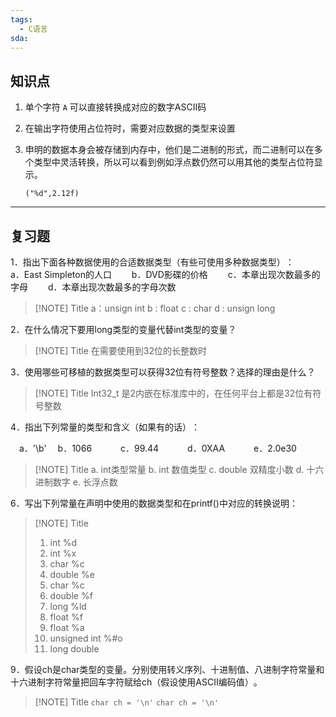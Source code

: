 ```yaml
---
tags:
  - C语言
sda:
---
```




## 知识点
1. 单个字符 `A` 可以直接转换成对应的数字ASCII码
2. 在输出字符使用占位符时，需要对应数据的类型来设置
3. 申明的数据本身会被存储到内存中，他们是二进制的形式，而二进制可以在多个类型中灵活转换，所以可以看到例如浮点数仍然可以用其他的类型占位符显示。

	`("%d",2.12f)`

***

## 复习题

1．指出下面各种数据使用的合适数据类型（有些可使用多种数据类型）​：　　
a．East Simpleton的人口　　
b．DVD影碟的价格　　
c．本章出现次数最多的字母　　
d．本章出现次数最多的字母次数

> [!NOTE] Title
> a：unsign int
> b : float
> c : char
> d : unsign long

2．在什么情况下要用long类型的变量代替int类型的变量？


> [!NOTE] Title
> 在需要使用到32位的长整数时


3．使用哪些可移植的数据类型可以获得32位有符号整数？选择的理由是什么？


> [!NOTE] Title
> Int32_t 是2内嵌在标准库中的，在任何平台上都是32位有符号整数


4．指出下列常量的类型和含义（如果有的话）​：

　a．'\b'
　b．1066　　
　c．99.44　　
　d．0XAA　　
　e．2.0e30


> [!NOTE] Title
> a. int类型常量
> b. int 数值类型
> c. double 双精度小数
> d. 十六进制数字
> e. 长浮点数

6．写出下列常量在声明中使用的数据类型和在printf()中对应的转换说明：

> [!NOTE] Title
> 1. int %d
> 2. int %x
> 3. char %c
> 4. double %e
> 5. char %c
> 6. double %f
> 7. long %ld
> 8. float %f
> 9. float %a
> 10. unsigned int %#o
> 11. long double

9．假设ch是char类型的变量。分别使用转义序列、十进制值、八进制字符常量和十六进制字符常量把回车字符赋给ch（假设使用ASCII编码值）​。


> [!NOTE] Title
> `char ch = '\n'`
> `char ch = '\n'`
